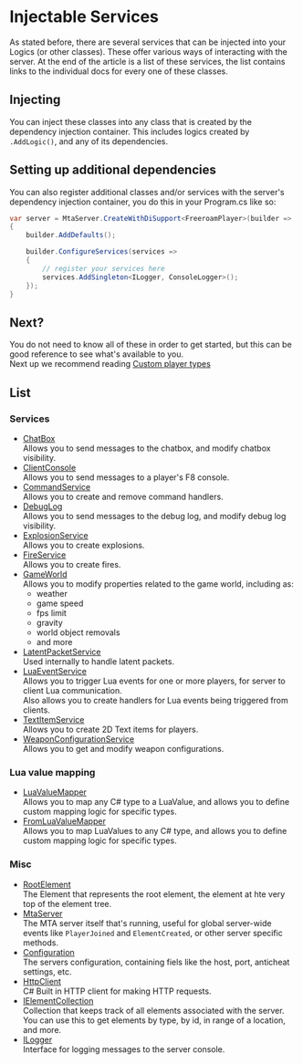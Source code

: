 # Injectable Services

As stated before, there are several services that can be injected into your Logics (or other classes). These offer various ways of interacting with the server. At the end of the article is a list of these services, the list contains links to the individual docs for every one of these classes.

## Injecting
You can inject these classes into any class that is created by the dependency injection container. This includes logics created by `.AddLogic()`, and any of its dependencies.  

## Setting up additional dependencies
You can also register additional classes and/or services with the server's dependency injection container, you do this in your Program.cs like so:
```cs
var server = MtaServer.CreateWithDiSupport<FreeroamPlayer>(builder =>
{
    builder.AddDefaults();

    builder.ConfigureServices(services =>
    {
        // register your services here 
        services.AddSingleton<ILogger, ConsoleLogger>();
    });
}
```

## Next?
You do not need to know all of these in order to get started, but this can be good reference to see what's available to you.  
Next up we recommend reading [Custom player types](/articles/getting-started/custom-player-types.html)

## List

### Services
- [ChatBox](/api/server/SlipeServer.Server.Services.ChatBox.html)  
  Allows you to send messages to the chatbox, and modify chatbox visibility.
- [ClientConsole](/api/server/SlipeServer.Server.Services.ClientConsole.html)  
  Allows you to send messages to a player's F8 console.
- [CommandService](/api/server/SlipeServer.Server.Services.CommandService.html)  
  Allows you to create and remove command handlers.
- [DebugLog](/api/server/SlipeServer.Server.Services.DebugLog.html)  
  Allows you to send messages to the debug log, and modify debug log visibility.
- [ExplosionService](/api/server/SlipeServer.Server.Services.ExplosionService.html)  
  Allows you to create explosions.
- [FireService](/api/server/SlipeServer.Server.Services.FireService.html)  
  Allows you to create fires.
- [GameWorld](/api/server/SlipeServer.Server.Services.GameWorld.html)  
  Allows you to modify properties related to the game world, including as: 
  - weather
  - game speed
  - fps limit
  - gravity
  - world object removals
  - and more
- [LatentPacketService](/api/server/SlipeServer.Server.Services.LatentPacketService.html)  
  Used internally to handle latent packets.
- [LuaEventService](/api/server/SlipeServer.Server.Services.LuaEventService.html)  
  Allows you to trigger Lua events for one or more players, for server to client Lua communication.  
  Also allows you to create handlers for Lua events being triggered from clients.
- [TextItemService](/api/server/SlipeServer.Server.Services.TextItemService.html)  
  Allows you to create 2D Text items for players.
- [WeaponConfigurationService](/api/server/SlipeServer.Server.Services.WeaponConfigurationService.html)  
  Allows you to get and modify weapon configurations.

### Lua value mapping
- [LuaValueMapper](/api/server/SlipeServer.Server.Mappers.LuaValueMapper.html)  
  Allows you to map any C# type to a LuaValue, and allows you to define custom mapping logic for specific types.
- [FromLuaValueMapper](/api/server/SlipeServer.Server.Mappers.FromLuaValueMapper.html)  
  Allows you to map LuaValues to any C# type, and allows you to define custom mapping logic for specific types.

### Misc
- [RootElement](/api/server/SlipeServer.Server.Elements.RootElement.html)  
  The Element that represents the root element, the element at hte very top of the element tree.
- [MtaServer](/api/server/SlipeServer.Server.Elements.RootElement.html)  
  The MTA server itself that's running, useful for global server-wide events like `PlayerJoined` and `ElementCreated`, or other server specific methods.
- [Configuration](/api/server/SlipeServer.Server.Configuration.html)  
  The servers configuration, containing fiels like the host, port, anticheat settings, etc.
- [HttpClient](https://learn.microsoft.com/en-us/dotnet/api/system.net.http.httpclient)  
  C# Built in HTTP client for making HTTP requests.
- [IElementCollection](/api/server/SlipeServer.Server.ElementCollections.IElementCollection.html)  
  Collection that keeps track of all elements associated with the server. You can use this to get elements by type, by id, in range of a location, and more.
- [ILogger](https://learn.microsoft.com/en-us/dotnet/api/microsoft.extensions.logging.ilogger)  
  Interface for logging messages to the server console.
